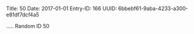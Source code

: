 Title: 50
Date: 2017-01-01
Entry-ID: 166
UUID: 6bbebf61-9aba-4233-a300-e81df7dcf4a5

.....
Random ID 50
